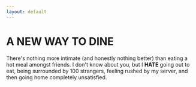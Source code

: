 ```yaml
---
layout: default
---
```


# A NEW WAY TO DINE

There's nothing more intimate (and honestly nothing better) than eating a hot meal amongst friends. I don't know about you,
but I **HATE** going out to eat, being surrounded by 100 strangers, feeling rushed by my server, and then going home completely unsatisfied.
